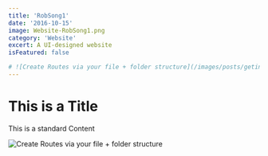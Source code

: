 ```yaml
---
title: 'RobSong1'
date: '2016-10-15'
image: Website-RobSong1.png
category: 'Website'
excert: A UI-designed website
isFeatured: false

# ![Create Routes via your file + folder structure](/images/posts/geting-started/getting-started-nextjs.png)
---
```

# This is a Title
This is a standard Content

![Create Routes via your file + folder structure](Website-RobSong1.png)